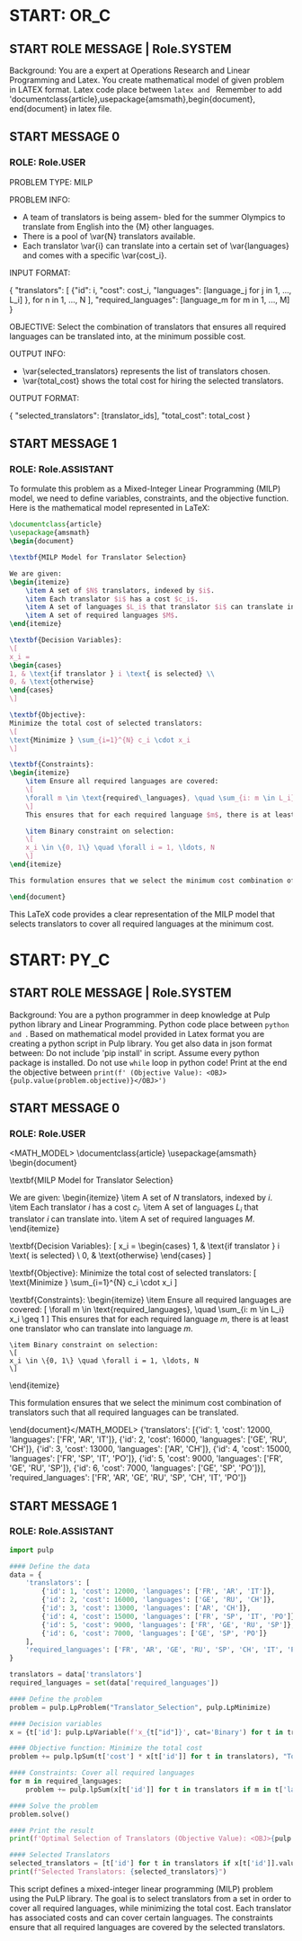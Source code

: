 # START: OR_C 
## START ROLE MESSAGE | Role.SYSTEM 
Background: You are a expert at Operations Research and Linear Programming and Latex. You create mathematical model of given problem in LATEX format. Latex code place between ```latex and ``` Remember to add 'documentclass{article},usepackage{amsmath},begin{document}, end{document} in latex file. 
## START MESSAGE 0 
### ROLE: Role.USER
<DESCRIPTION>
PROBLEM TYPE: MILP

PROBLEM INFO:

- A team of translators is being assem- bled for the summer Olympics to translate from English into the \{M} other languages.
- There is a pool of \var{N} translators available.
- Each translator \var{i} can translate into a certain set of \var{languages} and comes with a specific \var{cost_i}.

INPUT FORMAT: 

{
"translators": [
        {"id": i, 
         "cost": cost_i,
         "languages": [language_j for j in 1, ..., L_i]
        },
        for n in 1, ..., N
    ],
    "required_languages": [language_m for m in 1, ..., M]
}

OBJECTIVE: Select the combination of translators that ensures all required languages can be translated into, at the minimum possible cost.

OUTPUT INFO:

- \var{selected_translators} represents the list of translators chosen.
- \var{total_cost} shows the total cost for hiring the selected translators.

OUTPUT FORMAT:

{
    "selected_translators": [translator_ids],
    "total_cost": total_cost
}
</DESCRIPTION>


## START MESSAGE 1 
### ROLE: Role.ASSISTANT
To formulate this problem as a Mixed-Integer Linear Programming (MILP) model, we need to define variables, constraints, and the objective function. Here is the mathematical model represented in LaTeX:

```latex
\documentclass{article}
\usepackage{amsmath}
\begin{document}

\textbf{MILP Model for Translator Selection}

We are given:
\begin{itemize}
    \item A set of $N$ translators, indexed by $i$.
    \item Each translator $i$ has a cost $c_i$.
    \item A set of languages $L_i$ that translator $i$ can translate into.
    \item A set of required languages $M$.
\end{itemize}

\textbf{Decision Variables}:
\[
x_i = 
\begin{cases} 
1, & \text{if translator } i \text{ is selected} \\
0, & \text{otherwise}
\end{cases}
\]

\textbf{Objective}:
Minimize the total cost of selected translators:
\[
\text{Minimize } \sum_{i=1}^{N} c_i \cdot x_i
\]

\textbf{Constraints}:
\begin{itemize}
    \item Ensure all required languages are covered:
    \[
    \forall m \in \text{required\_languages}, \quad \sum_{i: m \in L_i} x_i \geq 1
    \]
    This ensures that for each required language $m$, there is at least one translator who can translate into language $m$.

    \item Binary constraint on selection:
    \[
    x_i \in \{0, 1\} \quad \forall i = 1, \ldots, N
    \]
\end{itemize}

This formulation ensures that we select the minimum cost combination of translators such that all required languages can be translated.

\end{document}
```

This LaTeX code provides a clear representation of the MILP model that selects translators to cover all required languages at the minimum cost.

# START: PY_C 
## START ROLE MESSAGE | Role.SYSTEM 
Background: You are a python programmer in deep knowledge at Pulp python library and Linear Programming. Python code place between ```python and ```. Based on mathematical model provided in Latex format you are creating a python script in Pulp library. You get also data in json format between: <DATA></DATA> Do not include 'pip install' in script. Assume every python package is installed. Do not use `while` loop in python code! Print at the end the objective between <OBJ></OBJ> `print(f' (Objective Value): <OBJ>{pulp.value(problem.objective)}</OBJ>')` 
## START MESSAGE 0 
### ROLE: Role.USER
<MATH_MODEL>
\documentclass{article}
\usepackage{amsmath}
\begin{document}

\textbf{MILP Model for Translator Selection}

We are given:
\begin{itemize}
    \item A set of $N$ translators, indexed by $i$.
    \item Each translator $i$ has a cost $c_i$.
    \item A set of languages $L_i$ that translator $i$ can translate into.
    \item A set of required languages $M$.
\end{itemize}

\textbf{Decision Variables}:
\[
x_i = 
\begin{cases} 
1, & \text{if translator } i \text{ is selected} \\
0, & \text{otherwise}
\end{cases}
\]

\textbf{Objective}:
Minimize the total cost of selected translators:
\[
\text{Minimize } \sum_{i=1}^{N} c_i \cdot x_i
\]

\textbf{Constraints}:
\begin{itemize}
    \item Ensure all required languages are covered:
    \[
    \forall m \in \text{required\_languages}, \quad \sum_{i: m \in L_i} x_i \geq 1
    \]
    This ensures that for each required language $m$, there is at least one translator who can translate into language $m$.

    \item Binary constraint on selection:
    \[
    x_i \in \{0, 1\} \quad \forall i = 1, \ldots, N
    \]
\end{itemize}

This formulation ensures that we select the minimum cost combination of translators such that all required languages can be translated.

\end{document}</MATH_MODEL>
<DATA>
{'translators': [{'id': 1, 'cost': 12000, 'languages': ['FR', 'AR', 'IT']}, {'id': 2, 'cost': 16000, 'languages': ['GE', 'RU', 'CH']}, {'id': 3, 'cost': 13000, 'languages': ['AR', 'CH']}, {'id': 4, 'cost': 15000, 'languages': ['FR', 'SP', 'IT', 'PO']}, {'id': 5, 'cost': 9000, 'languages': ['FR', 'GE', 'RU', 'SP']}, {'id': 6, 'cost': 7000, 'languages': ['GE', 'SP', 'PO']}], 'required_languages': ['FR', 'AR', 'GE', 'RU', 'SP', 'CH', 'IT', 'PO']}</DATA>


## START MESSAGE 1 
### ROLE: Role.ASSISTANT
```python
import pulp

#### Define the data
data = {
    'translators': [
        {'id': 1, 'cost': 12000, 'languages': ['FR', 'AR', 'IT']},
        {'id': 2, 'cost': 16000, 'languages': ['GE', 'RU', 'CH']},
        {'id': 3, 'cost': 13000, 'languages': ['AR', 'CH']},
        {'id': 4, 'cost': 15000, 'languages': ['FR', 'SP', 'IT', 'PO']},
        {'id': 5, 'cost': 9000, 'languages': ['FR', 'GE', 'RU', 'SP']},
        {'id': 6, 'cost': 7000, 'languages': ['GE', 'SP', 'PO']}
    ],
    'required_languages': ['FR', 'AR', 'GE', 'RU', 'SP', 'CH', 'IT', 'PO']
}

translators = data['translators']
required_languages = set(data['required_languages'])

#### Define the problem
problem = pulp.LpProblem("Translator_Selection", pulp.LpMinimize)

#### Decision variables
x = {t['id']: pulp.LpVariable(f'x_{t["id"]}', cat='Binary') for t in translators}

#### Objective function: Minimize the total cost
problem += pulp.lpSum(t['cost'] * x[t['id']] for t in translators), "Total_Cost"

#### Constraints: Cover all required languages
for m in required_languages:
    problem += pulp.lpSum(x[t['id']] for t in translators if m in t['languages']) >= 1, f"Cover_{m}"

#### Solve the problem
problem.solve()

#### Print the result
print(f'Optimal Selection of Translators (Objective Value): <OBJ>{pulp.value(problem.objective)}</OBJ>')

#### Selected Translators
selected_translators = [t['id'] for t in translators if x[t['id']].value() == 1]
print(f"Selected Translators: {selected_translators}")
```
This script defines a mixed-integer linear programming (MILP) problem using the PuLP library. The goal is to select translators from a set in order to cover all required languages, while minimizing the total cost. Each translator has associated costs and can cover certain languages. The constraints ensure that all required languages are covered by the selected translators.

